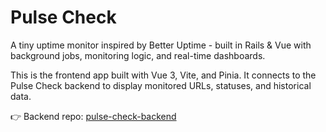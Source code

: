 # Pulse Check

A tiny uptime monitor inspired by Better Uptime - built in Rails & Vue with background jobs, monitoring logic, and real-time dashboards.

This is the frontend app built with Vue 3, Vite, and Pinia. It connects to the Pulse Check backend to display monitored URLs, statuses, and historical data.

👉 Backend repo: [pulse-check-backend](https://github.com/MajdTaweel/pulse-check-backend)
